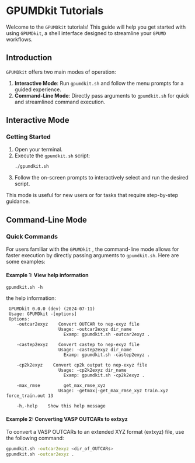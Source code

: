 # GPUMDkit Tutorials

Welcome to the `GPUMDkit` tutorials! This guide will help you get started with using `GPUMDkit`, a shell interface designed to streamline your `GPUMD` workflows.

## Introduction

`GPUMDkit` offers two main modes of operation:

1. **Interactive Mode**: Run `gpumdkit.sh` and follow the menu prompts for a guided experience.
2. **Command-Line Mode**: Directly pass arguments to `gpumdkit.sh` for quick and streamlined command execution.

## Interactive Mode

### Getting Started

1. Open your terminal.
2. Execute the `gpumdkit.sh` script:
    ```sh
    ./gpumdkit.sh
    ```
3. Follow the on-screen prompts to interactively select and run the desired script.

This mode is useful for new users or for tasks that require step-by-step guidance.

## Command-Line Mode

### Quick Commands

For users familiar with the `GPUMDkit` , the command-line mode allows for faster execution by directly passing arguments to `gpumdkit.sh`. Here are some examples:

#### Example 1: View help information

```
gpumdkit.sh -h
```

the help information:

```
 GPUMDkit 0.0.0 (dev) (2024-07-11)
 Usage: GPUMDkit -[options]
 Options:
    -outcar2exyz    Convert OUTCAR to nep-exyz file
                    Usage: -outcar2exyz dir_name
                      Examp: gpumdkit.sh -outcar2exyz .

    -castep2exyz    Convert castep to nep-exyz file
                    Usage: -castep2exyz dir_name
                      Examp: gpumdkit.sh -castep2exyz .

    -cp2k2exyz    Convert cp2k output to nep-exyz file
                    Usage: -cp2k2exyz dir_name
                      Examp: gpumdkit.sh -cp2k2exyz .

    -max_rmse         get_max_rmse_xyz
                    Usage: -getmax|-get_max_rmse_xyz train.xyz force_train.out 13

    -h,-help    Show this help message
```

#### Example 2: Converting VASP OUTCARs to extxyz
To convert a VASP OUTCARs to an extended XYZ format (extxyz) file, use the following command:
```sh
gpumdkit.sh -outcar2exyz <dir_of_OUTCARs>
gpumdkit.sh -outcar2exyz .
```



